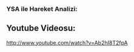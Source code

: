   
  ### YSA ile Hareket Analizi:
  
  
  ## Youtube Videosu:

  http://www.youtube.com/watch?v=Ab2hI8T2fpA


